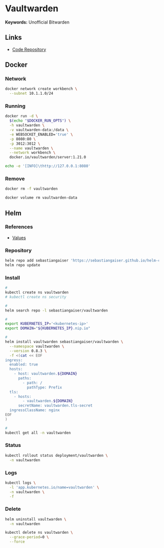 # Vaultwarden

**Keywords:** Unofficial Bitwarden

## Links

- [Code Repository](https://github.com/dani-garcia/vaultwarden)

## Docker

### Network

```sh
docker network create workbench \
  --subnet 10.1.1.0/24
```

### Running

```sh
docker run -d \
  $(echo "$DOCKER_RUN_OPTS") \
  -h vaultwarden \
  -v vaultwarden-data:/data \
  -e WEBSOCKET_ENABLED='true' \
  -p 8080:80 \
  -p 3012:3012 \
  --name vaultwarden \
  --network workbench \
  docker.io/vaultwarden/server:1.21.0
```

```sh
echo -e '[INFO]\thttp://127.0.0.1:8080'
```

### Remove

```sh
docker rm -f vaultwarden

docker volume rm vaultwarden-data
```

## Helm

### References

- [Values](https://github.com/sebastiangaiser/helm-charts/tree/main/charts/vaultwarden#values)

### Repository

```sh
helm repo add sebastiangaiser 'https://sebastiangaiser.github.io/helm-charts'
helm repo update
```

### Install

```sh
#
kubectl create ns vaultwarden
# kubectl create ns security

#
helm search repo -l sebastiangaiser/vaultwarden

#
export KUBERNETES_IP='<kubernetes-ip>'
export DOMAIN="${KUBERNETES_IP}.nip.io"

#
helm install vaultwarden sebastiangaiser/vaultwarden \
  --namespace vaultwarden \
  --version 0.8.3 \
  -f <(cat << EOF
ingress:
  enabled: true
  hosts:
    - host: vaultwarden.${DOMAIN}
      paths:
        - path: /
          pathType: Prefix
  tls:
    - hosts:
        - vaultwarden.${DOMAIN}
      secretName: vaultwarden.tls-secret
  ingressClassName: nginx
EOF
)

#
kubectl get all -n vaultwarden
```

### Status

```sh
kubectl rollout status deployment/vaultwarden \
  -n vaultwarden
```

### Logs

```sh
kubectl logs \
  -l 'app.kubernetes.io/name=vaultwarden' \
  -n vaultwarden \
  -f
```

### Delete

```sh
helm uninstall vaultwarden \
  -n vaultwarden

kubectl delete ns vaultwarden \
  --grace-period=0 \
  --force
```
